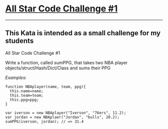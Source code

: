 # [All Star Code Challenge #1](https://www.codewars.com/kata/5863f97fb3a675d9a700003f) #
***

## This Kata is intended as a small challenge for my students ##

All Star Code Challenge #1

Write a function, called sumPPG, that takes two NBA player objects/struct/Hash/Dict/Class and sums their PPG

_Examples:_

    function NBAplayer(name, team, ppg){
      this.name=name;
      this.team=team;
      this.ppg=ppg;
    }

    var iverson = new NBAplayer("Iverson", "76ers", 11.2);
    var jordan = new NBAplaer("Jordan", "bulls", 20.2);
    sumPPG(iverson, jordan); // => 31.4
